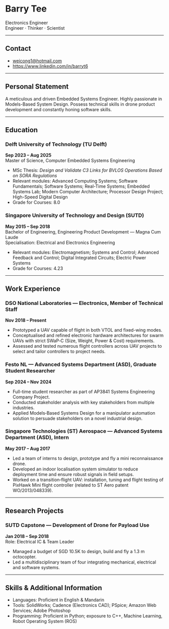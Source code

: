 # Barry Tee  
Electronics Engineer  
Engineer · Thinker · Scientist

---

## Contact
- weicong1@hotmail.com  
- https://www.linkedin.com/in/barryt6

---

## Personal Statement
A meticulous and driven Embedded Systems Engineer. Highly passionate in Models-Based System Design. Possess technical skills in drone product development and constantly honing software skills.

---

## Education

### Delft University of Technology (TU Delft)
**Sep 2023 – Aug 2025**  
Master of Science, Computer Embedded Systems Engineering
- MSc Thesis: *Design and Validate C3 Links for BVLOS Operations Based on SORA Regulations*  
- Relevant modules: Advanced Computing Systems; Software Fundamentals; Software Systems; Real-Time Systems; Embedded Systems Lab; Modern Computer Architecture; Processor Design Project; High-Speed Digital Design  
- Grade for Courses: 8.0

### Singapore University of Technology and Design (SUTD)
**May 2015 – Sep 2018**  
Bachelor of Engineering, Engineering Product Development — Magna Cum Laude  
Specialisation: Electrical and Electronics Engineering  
- Relevant modules: Electromagnetism; Systems and Control; Advanced Feedback and Control; Digital Integrated Circuits; Electric Power Systems  
- Grade for Courses: 4.23

---

## Work Experience

### DSO National Laboratories — Electronics, Member of Technical Staff
**Nov 2018 – Present**  
- Prototyped a UAV capable of flight in both VTOL and fixed-wing modes.  
- Conceptualised and refined electronic hardware architectures for swarm UAVs with strict SWaP‑C (Size, Weight, Power & Cost) requirements.  
- Assessed and tested numerous flight controllers across UAV projects to select and tailor controllers to project needs.

### Festo NL — Advanced Systems Department (ASD), Graduate Student Researcher
**Sep 2024 – Nov 2024**  
- Full-time student researcher as part of AP3841 Systems Engineering Company Project.  
- Conducted stakeholder analysis with key stakeholders from multiple industries.  
- Applied Models‑Based Systems Design for a manipulator automation solution to persuade stakeholders on a novel industrial design.

### Singapore Technologies (ST) Aerospace — Advanced Systems Department (ASD), Intern
**May 2017 – Aug 2017**  
- Led a team of interns to design, prototype and fly a mini reconnaissance drone.  
- Developed an indoor localisation system simulator to reduce deployment time and ensure robust signals in field setups.  
- Worked on a transition‑flight UAV: installation, tuning and flight testing of PixHawk Mini flight controller (related to ST Aero patent WO/2013/048339).

---

## Research Projects

### SUTD Capstone — Development of Drone for Payload Use
**Jan 2018 – Sep 2018**  
Role: Electrical IC & Team Leader  
- Managed a budget of SGD 10.5K to design, build and fly a 1.3 m octocopter.  
- Led a multidisciplinary team of four integrating mechanical, electrical and software systems.

---

## Skills & Additional Information

- Languages: Proficient in English & Mandarin  
- Tools: SolidWorks; Cadence (Electronics CAD); PSpice; Amazon Web Services; Adobe Photoshop  
- Programming: Proficient in Python; exposure to C++, Machine Learning, Robot Operating System (ROS)


